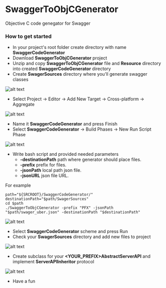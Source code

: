 # SwaggerToObjCGenerator
Objective C code genegator for Swagger

### How to get started
- In your project's root folder create directory with name **SwaggerCodeGenerator**
- Download **SwaggerToObjCGenerator** project
- Unzip and copy **SwaggerToObjCGenerator** file and **Resource** directory into created **SwaggerCodeGenerator** directory
- Create **SwagerSources** directory where you'll generate swagger classes

![alt text](https://preview.ibb.co/fo9eZS/1.png)

- Select Project -> Editor -> Add New Target -> Cross-platform -> Aggregate

![alt text](https://preview.ibb.co/gGf6g7/2.png)

- Name it **SwaggerCodeGenerator** and press Finish
- Select **SwaggerCodeGenerator** -> Build Phases -> New Run Script Phase

![alt text](https://preview.ibb.co/icKhM7/3.png)

- Write bash script and provided needed parameters
  - **-destinationPath** path where generator should place files. 
  - **-prefix** prefix for files. 
  - **-jsonPath** local path json file. 
  - **-jsonURL** json file URL.

For example
```
path="${SRCROOT}/SwaggerCodeGenerator/"
destinationPath="$path/SwagerSources"
cd $path
./SwaggerToObjCGenerator -prefix "PFX" -jsonPath "$path/swager_uber.json" -destinationPath "$destinationPath"
```
![alt text](https://preview.ibb.co/kS0iTn/4.png)

- Select **SwaggerCodeGenerator** scheme and press Run
- Check your **SwagerSources** directory and add new files to project

![alt text](https://preview.ibb.co/jOoL8n/5.png)

- Create subclass for your **<YOUR_PREFIX>AbstractServerAPI** and implement **ServerAPIInheritor** protocol

![alt text](https://preview.ibb.co/kAVuZS/6.png)

- Have a fun

